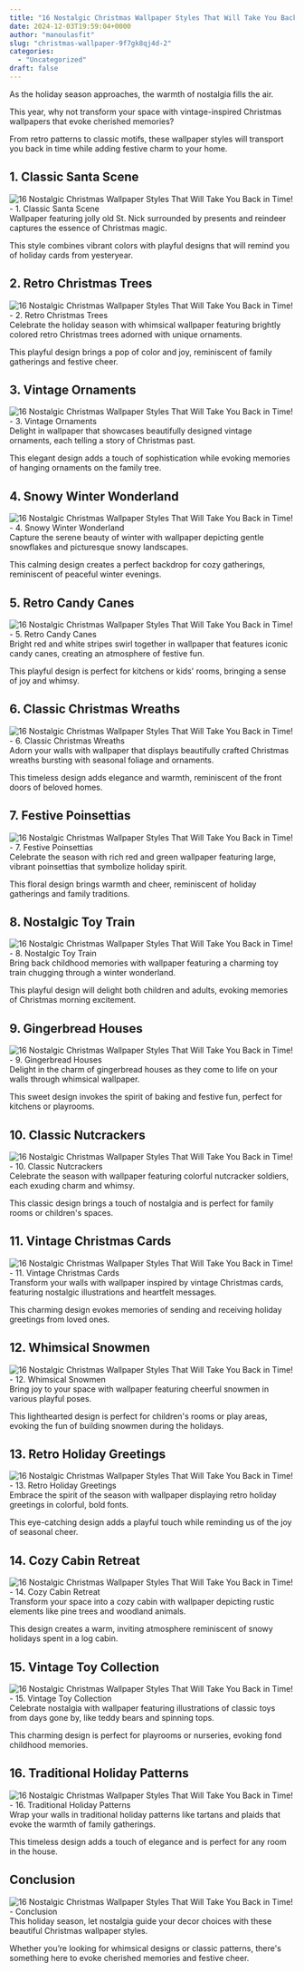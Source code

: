 ```yaml
---
title: "16 Nostalgic Christmas Wallpaper Styles That Will Take You Back in Time!"
date: 2024-12-03T19:59:04+0000
author: "manoulasfit"
slug: "christmas-wallpaper-9f7gk8qj4d-2"
categories:
  - "Uncategorized"
draft: false
---
```

As the holiday season approaches, the warmth of nostalgia fills the air. 

This year, why not transform your space with vintage-inspired Christmas wallpapers that evoke cherished memories? 

From retro patterns to classic motifs, these wallpaper styles will transport you back in time while adding festive charm to your home.

## 1. Classic Santa Scene
![16 Nostalgic Christmas Wallpaper Styles That Will Take You Back in Time! - 1. Classic Santa Scene](/16-nostalgic-christmas-wallpaper-styles-that-will-take-you-back-in-time-1.-classic-santa-scene-1.webp)Wallpaper featuring jolly old St. Nick surrounded by presents and reindeer captures the essence of Christmas magic. 

This style combines vibrant colors with playful designs that will remind you of holiday cards from yesteryear.

## 2. Retro Christmas Trees
![16 Nostalgic Christmas Wallpaper Styles That Will Take You Back in Time! - 2. Retro Christmas Trees](/16-nostalgic-christmas-wallpaper-styles-that-will-take-you-back-in-time-2.-retro-christmas-trees-1.webp)Celebrate the holiday season with whimsical wallpaper featuring brightly colored retro Christmas trees adorned with unique ornaments. 

This playful design brings a pop of color and joy, reminiscent of family gatherings and festive cheer.

## 3. Vintage Ornaments
![16 Nostalgic Christmas Wallpaper Styles That Will Take You Back in Time! - 3. Vintage Ornaments](/16-nostalgic-christmas-wallpaper-styles-that-will-take-you-back-in-time-3.-vintage-ornaments-1.webp)Delight in wallpaper that showcases beautifully designed vintage ornaments, each telling a story of Christmas past. 

This elegant design adds a touch of sophistication while evoking memories of hanging ornaments on the family tree.

## 4. Snowy Winter Wonderland
![16 Nostalgic Christmas Wallpaper Styles That Will Take You Back in Time! - 4. Snowy Winter Wonderland](/16-nostalgic-christmas-wallpaper-styles-that-will-take-you-back-in-time-4.-snowy-winter-wonderland-1.webp)Capture the serene beauty of winter with wallpaper depicting gentle snowflakes and picturesque snowy landscapes. 

This calming design creates a perfect backdrop for cozy gatherings, reminiscent of peaceful winter evenings.

## 5. Retro Candy Canes
![16 Nostalgic Christmas Wallpaper Styles That Will Take You Back in Time! - 5. Retro Candy Canes](/16-nostalgic-christmas-wallpaper-styles-that-will-take-you-back-in-time-5.-retro-candy-canes-1.webp)Bright red and white stripes swirl together in wallpaper that features iconic candy canes, creating an atmosphere of festive fun. 

This playful design is perfect for kitchens or kids' rooms, bringing a sense of joy and whimsy.

## 6. Classic Christmas Wreaths
![16 Nostalgic Christmas Wallpaper Styles That Will Take You Back in Time! - 6. Classic Christmas Wreaths](/16-nostalgic-christmas-wallpaper-styles-that-will-take-you-back-in-time-6.-classic-christmas-wreaths-1.webp)Adorn your walls with wallpaper that displays beautifully crafted Christmas wreaths bursting with seasonal foliage and ornaments. 

This timeless design adds elegance and warmth, reminiscent of the front doors of beloved homes.

## 7. Festive Poinsettias
![16 Nostalgic Christmas Wallpaper Styles That Will Take You Back in Time! - 7. Festive Poinsettias](/16-nostalgic-christmas-wallpaper-styles-that-will-take-you-back-in-time-7.-festive-poinsettias-1.webp)Celebrate the season with rich red and green wallpaper featuring large, vibrant poinsettias that symbolize holiday spirit. 

This floral design brings warmth and cheer, reminiscent of holiday gatherings and family traditions.

## 8. Nostalgic Toy Train
![16 Nostalgic Christmas Wallpaper Styles That Will Take You Back in Time! - 8. Nostalgic Toy Train](/16-nostalgic-christmas-wallpaper-styles-that-will-take-you-back-in-time-8.-nostalgic-toy-train-1.webp)Bring back childhood memories with wallpaper featuring a charming toy train chugging through a winter wonderland. 

This playful design will delight both children and adults, evoking memories of Christmas morning excitement.

## 9. Gingerbread Houses
![16 Nostalgic Christmas Wallpaper Styles That Will Take You Back in Time! - 9. Gingerbread Houses](/16-nostalgic-christmas-wallpaper-styles-that-will-take-you-back-in-time-9.-gingerbread-houses-1.webp)Delight in the charm of gingerbread houses as they come to life on your walls through whimsical wallpaper. 

This sweet design invokes the spirit of baking and festive fun, perfect for kitchens or playrooms.

## 10. Classic Nutcrackers
![16 Nostalgic Christmas Wallpaper Styles That Will Take You Back in Time! - 10. Classic Nutcrackers](/16-nostalgic-christmas-wallpaper-styles-that-will-take-you-back-in-time-10.-classic-nutcrackers-1.webp)Celebrate the season with wallpaper featuring colorful nutcracker soldiers, each exuding charm and whimsy. 

This classic design brings a touch of nostalgia and is perfect for family rooms or children's spaces.

## 11. Vintage Christmas Cards
![16 Nostalgic Christmas Wallpaper Styles That Will Take You Back in Time! - 11. Vintage Christmas Cards](/16-nostalgic-christmas-wallpaper-styles-that-will-take-you-back-in-time-11.-vintage-christmas-cards-1.webp)Transform your walls with wallpaper inspired by vintage Christmas cards, featuring nostalgic illustrations and heartfelt messages. 

This charming design evokes memories of sending and receiving holiday greetings from loved ones.

## 12. Whimsical Snowmen
![16 Nostalgic Christmas Wallpaper Styles That Will Take You Back in Time! - 12. Whimsical Snowmen](/16-nostalgic-christmas-wallpaper-styles-that-will-take-you-back-in-time-12.-whimsical-snowmen-1.webp)Bring joy to your space with wallpaper featuring cheerful snowmen in various playful poses. 

This lighthearted design is perfect for children's rooms or play areas, evoking the fun of building snowmen during the holidays.

## 13. Retro Holiday Greetings
![16 Nostalgic Christmas Wallpaper Styles That Will Take You Back in Time! - 13. Retro Holiday Greetings](/16-nostalgic-christmas-wallpaper-styles-that-will-take-you-back-in-time-13.-retro-holiday-greetings-1.webp)Embrace the spirit of the season with wallpaper displaying retro holiday greetings in colorful, bold fonts. 

This eye-catching design adds a playful touch while reminding us of the joy of seasonal cheer.

## 14. Cozy Cabin Retreat
![16 Nostalgic Christmas Wallpaper Styles That Will Take You Back in Time! - 14. Cozy Cabin Retreat](/16-nostalgic-christmas-wallpaper-styles-that-will-take-you-back-in-time-14.-cozy-cabin-retreat-1.webp)Transform your space into a cozy cabin with wallpaper depicting rustic elements like pine trees and woodland animals. 

This design creates a warm, inviting atmosphere reminiscent of snowy holidays spent in a log cabin.

## 15. Vintage Toy Collection
![16 Nostalgic Christmas Wallpaper Styles That Will Take You Back in Time! - 15. Vintage Toy Collection](/16-nostalgic-christmas-wallpaper-styles-that-will-take-you-back-in-time-15.-vintage-toy-collection-1.webp)Celebrate nostalgia with wallpaper featuring illustrations of classic toys from days gone by, like teddy bears and spinning tops. 

This charming design is perfect for playrooms or nurseries, evoking fond childhood memories.

## 16. Traditional Holiday Patterns
![16 Nostalgic Christmas Wallpaper Styles That Will Take You Back in Time! - 16. Traditional Holiday Patterns](/16-nostalgic-christmas-wallpaper-styles-that-will-take-you-back-in-time-16.-traditional-holiday-patterns-1.webp)Wrap your walls in traditional holiday patterns like tartans and plaids that evoke the warmth of family gatherings. 

This timeless design adds a touch of elegance and is perfect for any room in the house.

## Conclusion
![16 Nostalgic Christmas Wallpaper Styles That Will Take You Back in Time! - Conclusion](/16-nostalgic-christmas-wallpaper-styles-that-will-take-you-back-in-time-conclusion-1.webp)This holiday season, let nostalgia guide your decor choices with these beautiful Christmas wallpaper styles. 

Whether you’re looking for whimsical designs or classic patterns, there's something here to evoke cherished memories and festive cheer.